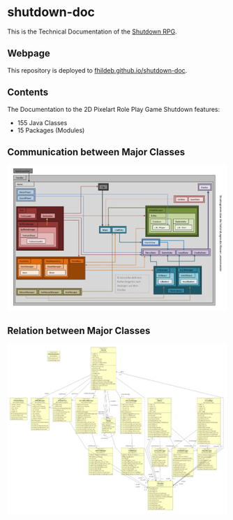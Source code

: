 # shutdown-doc

This is the Technical Documentation of the [Shutdown RPG](https://github.com/fhildeb/shutdown-rpg).

## Webpage

This repository is deployed to [fhildeb.github.io/shutdown-doc](https://fhildeb.github.io/shutdown-doc/).

## Contents

The Documentation to the 2D Pixelart Role Play Game Shutdown features:

- 155 Java Classes
- 15 Packages (Modules)

## Communication between Major Classes
![Classes Communication](/img/classes-communication.png)

## Relation between Major Classes
![Classes Relation](/img/classes-relation.png)